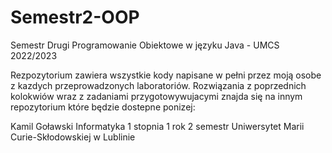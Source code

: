 # Semestr2-OOP
Semestr Drugi Programowanie Obiektowe w języku Java - UMCS 2022/2023

Rezpozytorium zawiera wszystkie kody napisane w pełni przez moją osobe z kazdych przeprowadzonych laboratoriów. 
Rozwiązania z poprzednich kolokwiów wraz z zadaniami przygotowywujacymi znajda się na innym repozytorium które będzie dostepne ponizej:

Kamil Goławski Informatyka 1 stopnia 1 rok 2 semestr Uniwersytet Marii Curie-Skłodowskiej w Lublinie
